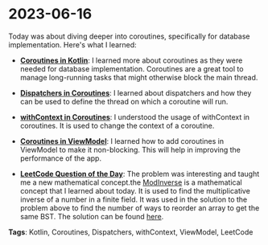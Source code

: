 # 2023-06-16

Today was about diving deeper into coroutines, specifically for database implementation. Here's what I learned:

- **[Coroutines in Kotlin](https://developer.android.com/kotlin/coroutines)**: I learned more about coroutines as they were needed for database implementation. Coroutines are a great tool to manage long-running tasks that might otherwise block the main thread.

- **[Dispatchers in Coroutines](https://developer.android.com/kotlin/coroutines/coroutines-adv)**: I learned about dispatchers and how they can be used to define the thread on which a coroutine will run.

- **[withContext in Coroutines](https://developer.android.com/kotlin/coroutines/coroutines-adv#main-safety)**: I understood the usage of withContext in coroutines. It is used to change the context of a coroutine.

- **[Coroutines in ViewModel](https://developer.android.com/kotlin/coroutines/coroutines-adv#perf)**: I learned how to add coroutines in ViewModel to make it non-blocking. This will help in improving the performance of the app.

- **[LeetCode Question of the Day](https://leetcode.com/problems/number-of-ways-to-reorder-array-to-get-same-bst/)**: The problem was interesting and taught me a new mathematical concept.the [ModInverse](https://en.wikipedia.org/wiki/Modular_multiplicative_inverse) is a mathematical concept that I learned about today. It is used to find the multiplicative inverse of a number in a finite field. It was used in the solution to the problem above to find the number of ways to reorder an array to get the same BST. The solution can be found [here](https://leetcode.com/problems/number-of-ways-to-reorder-array-to-get-same-bst/solutions/3645639/go-22ms-solution/).

**Tags**: Kotlin, Coroutines, Dispatchers, withContext, ViewModel, LeetCode
